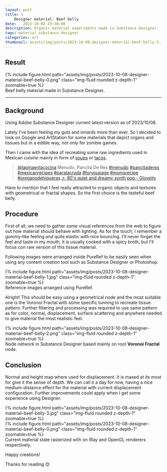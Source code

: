 ```yaml
---
layout: post
title: >
    Designer material: Beef belly
date:   2023-10-08 19:30:00
description: Organic material experiments made in Substance Designer.
tags: material substance designer
categories: art
thumbnail: assets/img/posts/2023-10-08-designer-material-beef-belly-3.jpg
---
```

## Result

<div class="row mt-3">
    <div class="col-sm mt-3 mt-md-0">
        {% include figure.html path="assets/img/posts/2023-10-08-designer-material-beef-belly-0.png" class="img-fluid rounded z-depth-1" zoomable=true %}
    </div>
</div>
<div class="caption">
    Beef belly material made in Substance Designer.
</div>

---

## Background

Using Adobe Substance Designer current latest version as of 2023/10/08.

Lately I've been feeling my guts and innards more than ever. So I decided to look on Google and ArtStation for some materials that depict organs and tissues but in a edible way, not only for zombie games.

Then I came with the idea of recreating some raw ingredients used in Mexican *cuisine* mainly in form of [soups](https://en.wikipedia.org/wiki/Menudo_(soup)) or [tacos](https://en.wikipedia.org/wiki/Tripas).

<blockquote class="tiktok-embed" cite="https://www.tiktok.com/@lapinaenlacocina/video/6997771637558889734" data-video-id="6997771637558889734" style="max-width: 605px;min-width: 325px;" > <section> <a target="_blank" title="@lapinaenlacocina" href="https://www.tiktok.com/@lapinaenlacocina?refer=embed">@lapinaenlacocina</a> Menudo, Pancita De Res <a title="menudo" target="_blank" href="https://www.tiktok.com/tag/menudo?refer=embed">#menudo</a> <a title="pancitaderes" target="_blank" href="https://www.tiktok.com/tag/pancitaderes?refer=embed">#pancitaderes</a> <a title="mexicanrecipes" target="_blank" href="https://www.tiktok.com/tag/mexicanrecipes?refer=embed">#mexicanrecipes</a> <a title="paralacruda" target="_blank" href="https://www.tiktok.com/tag/paralacruda?refer=embed">#paralacruda</a> <a title="foryoupage" target="_blank" href="https://www.tiktok.com/tag/foryoupage?refer=embed">#foryoupage</a> <a title="momsrecipe" target="_blank" href="https://www.tiktok.com/tag/momsrecipe?refer=embed">#momsrecipe</a> <a title="oreganodehigueras" target="_blank" href="https://www.tiktok.com/tag/oreganodehigueras?refer=embed">#oreganodehigueras</a> <a target="_blank" title="♬ 80&#39;s quiet and dreamy synth pop - Gloveity" href="https://www.tiktok.com/music/80's-quiet-and-dreamy-synth-pop-6817311978390833153?refer=embed">♬ 80&#39;s quiet and dreamy synth pop - Gloveity</a> </section> </blockquote> <script async src="https://www.tiktok.com/embed.js"></script>

Have to mention that I feel really attracted to organic objects and textures with geometrical or fractal shapes. So the first choice is the tasteful beef belly.

## Procedure

First of all, we need to gather some visual references from the web to figure out how material should behave with lighting. As for the touch, I remember a gummy-like feeling and quite elastic with nice bouncing. I'll never forget the feel and taste in my mouth, it is usually cooked with a spicy broth, but I'll focus con raw version of this tissue material.

Following images were arranged inside PureRef to be easily seen when using any content creation tool such as Substance Designer or Photoshop.

<div class="row mt-3">
    <div class="col-sm mt-3 mt-md-0">
        {% include figure.html path="assets/img/posts/2023-10-08-designer-material-beef-belly-1.jpg" class="img-fluid rounded z-depth-1" zoomable=true %}
    </div>
</div>
<div class="caption">
    Reference images arranged using PureRef.
</div>

Alright! This should be easy using a geometrical node and the most suitable one is the Voronoi Fractal with some specific tunning to recreate tissue pattern. Further filtering and processing was required to use same pattern as for color, normal, displacement, surface scattering and anywhere needed to give material the most realistic feel.

<div class="row mt-3">
    <div class="col-sm mt-3 mt-md-0">
        {% include figure.html path="assets/img/posts/2023-10-08-designer-material-beef-belly-2.png" class="img-fluid rounded z-depth-1" zoomable=true %}
    </div>
</div>
<div class="caption">
    Node network in Substance Designer based mainly on root <b>Voronoi Fractal</b> node.
</div>

## Conclusion

Normal and height map where used for displacement. It is maxed at its most for give it the sense of depth. We can call it a day for now, having a nice medium-distance effect for the material with current displacement configuration. Further improvements could apply when I get some experience using Designer. 

<div class="row mt-3">
    <div class="col-sm mt-3 mt-md-0">
        {% include figure.html path="assets/img/posts/2023-10-08-designer-material-beef-belly-3.jpg" class="img-fluid rounded z-depth-1" zoomable=true %}
    </div>
     <div class="col-sm mt-3 mt-md-0">
        {% include figure.html path="assets/img/posts/2023-10-08-designer-material-beef-belly-0.png" class="img-fluid rounded z-depth-1" zoomable=true %}
    </div>
</div>
<div class="caption">
    Current material state rasterized with on IRay and OpenGL renderers respectively.
</div>

Happy creations! 

Thanks for reading :blush:


